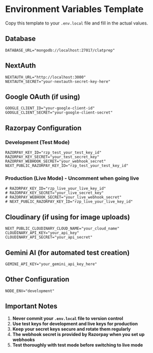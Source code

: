 # Environment Variables Template

Copy this template to your `.env.local` file and fill in the actual values.

## Database

```env
DATABASE_URL="mongodb://localhost:27017/clatprep"
```

## NextAuth

```env
NEXTAUTH_URL="http://localhost:3000"
NEXTAUTH_SECRET="your-nextauth-secret-key-here"
```

## Google OAuth (if using)

```env
GOOGLE_CLIENT_ID="your-google-client-id"
GOOGLE_CLIENT_SECRET="your-google-client-secret"
```

## Razorpay Configuration

### Development (Test Mode)

```env
RAZORPAY_KEY_ID="rzp_test_your_test_key_id"
RAZORPAY_KEY_SECRET="your_test_secret_key"
RAZORPAY_WEBHOOK_SECRET="your_webhook_secret"
NEXT_PUBLIC_RAZORPAY_KEY_ID="rzp_test_your_test_key_id"
```

### Production (Live Mode) - Uncomment when going live

```env
# RAZORPAY_KEY_ID="rzp_live_your_live_key_id"
# RAZORPAY_KEY_SECRET="your_live_secret_key"
# RAZORPAY_WEBHOOK_SECRET="your_live_webhook_secret"
# NEXT_PUBLIC_RAZORPAY_KEY_ID="rzp_live_your_live_key_id"
```

## Cloudinary (if using for image uploads)

```env
NEXT_PUBLIC_CLOUDINARY_CLOUD_NAME="your_cloud_name"
CLOUDINARY_API_KEY="your_api_key"
CLOUDINARY_API_SECRET="your_api_secret"
```

## Gemini AI (for automated test creation)

```env
GEMINI_API_KEY="your_gemini_api_key_here"
```

## Other Configuration

```env
NODE_ENV="development"
```

## Important Notes

1. **Never commit your `.env.local` file to version control**
2. **Use test keys for development and live keys for production**
3. **Keep your secret keys secure and rotate them regularly**
4. **The webhook secret is provided by Razorpay when you set up webhooks**
5. **Test thoroughly with test mode before switching to live mode**
